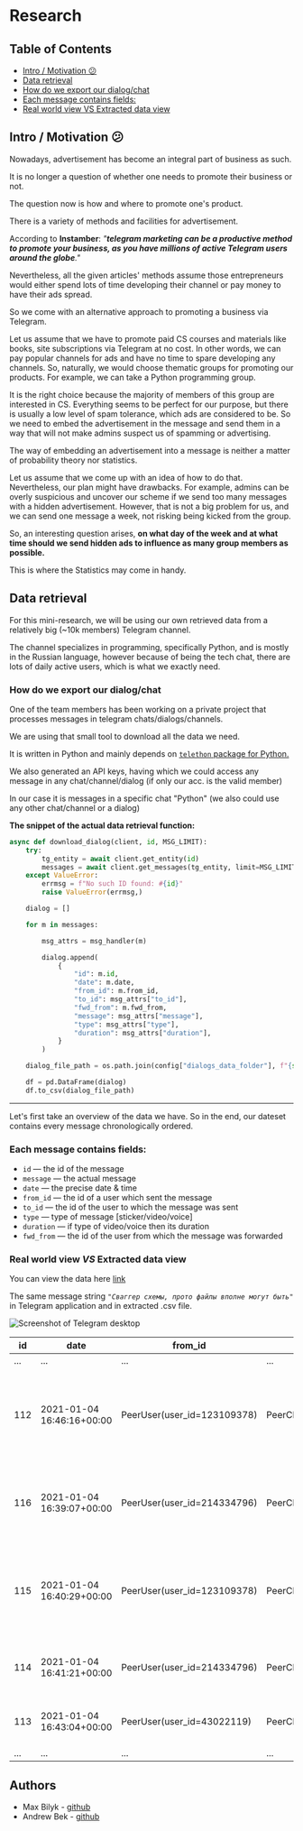 # Research

## Table of Contents
* [Intro / Motivation 😕](#intro--motivation-)
* [Data retrieval](#data-retrieval)
* [How do we export our dialog/chat](#how-do-we-export-our-dialogchat)
* [Each message contains fields:](#each-message-contains-fields)
* [Real world view VS Extracted data view](#real-world-view-vs-extracted-data-view)

## Intro / Motivation 😕

Nowadays, advertisement has become an integral part of business as such.

It is no longer a question of whether one needs to promote their business or not.

The question now is how and where to promote one's product.

There is a variety of methods and facilities for advertisement.

According to **Instamber**: *"**telegram marketing can be a productive method to promote your business, as you have millions of active Telegram users around the globe**."*

Nevertheless, all the given articles' methods assume those entrepreneurs would either spend lots of time developing their channel or pay money to have their ads spread.

So we come with an alternative approach to promoting a business via Telegram.

Let us assume that we have to promote paid CS courses and materials like books, site subscriptions via Telegram at no cost. In other words, we can pay popular channels for ads and have no time to spare developing any channels. So, naturally, we would choose thematic groups for promoting our products. For example, we can take a Python programming group.

It is the right choice because the majority of members of this group are interested in CS. Everything seems to be perfect for our purpose, but there is usually a low level of spam tolerance, which ads are considered to be. So we need to embed the advertisement in the message and send them in a way that will not make admins suspect us of spamming or advertising.

The way of embedding an advertisement into a message is neither a matter of probability theory nor statistics.

Let us assume that we come up with an idea of how to do that. Nevertheless, our plan might have drawbacks. For example, admins can be overly suspicious and uncover our scheme if we send too many messages with a hidden advertisement. However, that is not a big problem for us, and we can send one message a week, not risking being kicked from the group.

So, an interesting question arises, **on what day of the week and at what time should we send hidden ads to influence as many group members as possible.**

This is where the Statistics may come in handy.


## Data retrieval

For this mini-research, we will be using our own retrieved data from a relatively big (~10k members) Telegram channel.

The channel specializes in programming, specifically Python, and is mostly in the Russian language, however because of being the tech chat, there are lots of daily active users, which is what we exactly need.

### How do we export our dialog/chat

One of the team members has been working on a private project that processes messages in telegram chats/dialogs/channels.

We are using that small tool to download all the data we need.

It is written in Python and mainly depends on [`telethon` package for Python.](https://pypi.org/project/Telethon/)

We also generated an API keys, having which we could access any message in any chat/channel/dialog (if only our acc. is the valid member)

In our case it is messages in a specific chat "Python" (we also could use any other chat/channel or a dialog)

**The snippet of the actual data retrieval function:**

```python
async def download_dialog(client, id, MSG_LIMIT):
    try:
        tg_entity = await client.get_entity(id)
        messages = await client.get_messages(tg_entity, limit=MSG_LIMIT)
    except ValueError:
        errmsg = f"No such ID found: #{id}"
        raise ValueError(errmsg,)

    dialog = []

    for m in messages:

        msg_attrs = msg_handler(m)

        dialog.append(
            {
                "id": m.id,
                "date": m.date,
                "from_id": m.from_id,
                "to_id": msg_attrs["to_id"],
                "fwd_from": m.fwd_from,
                "message": msg_attrs["message"],
                "type": msg_attrs["type"],
                "duration": msg_attrs["duration"],
            }
        )

    dialog_file_path = os.path.join(config["dialogs_data_folder"], f"{str(id)}.csv")

    df = pd.DataFrame(dialog)
    df.to_csv(dialog_file_path)
```

---

Let's first take an overview of the data we have. So in the end, our dateset contains every message chronologically ordered.

### Each message contains fields:

- `id` — the id of the message
- `message` — the actual message
- `date` — the precise date & time
- `from_id` — the id of a user which sent the message
- `to_id` — the id of the user to which the message was sent
- `type` — type of message [sticker/video/voice]
- `duration` — if type of video/voice then its duration
- `fwd_from` — the id of the user from which the message was forwarded

### Real world view *VS* Extracted data view

You can view the data here [link](https://www.dropbox.com/s/7rykwc27tq2v1ic/data.csv?dl=0)

The same message string *`"Сваггер схемы, прото файлы вполне могут быть"`* in Telegram application and in extracted .csv file.

![Screenshot of Telegram desktop](media/screenshot.png)

| id  | date                      | from_id                     | to_id                              | fwd_from                                                                                             | message | type | duration |
|-----|---------------------------|-----------------------------|------------------------------------|------------------------------------------------------------------------------------------------------|---------|------|----------|
| ... | ...                       | ...                         | ...                                | ...                                                                                                  | ...     | ...  | ...      |
| 112 | 2021-01-04 16:46:16+00:00 | PeerUser(user_id=123109378) | PeerChannel(channel_id=1007166727) | Спасибо. В таком случае немного раздражает в каждом сервисе писать сериализацию/десереализацию       | text    |      |          |
| 116 | 2021-01-04 16:39:07+00:00 | PeerUser(user_id=214334796) | PeerChannel(channel_id=1007166727) | А зачем общие дто, если бд разные, и языки могут быть разные? Общие .proto файлы или схемы разве что | text    |      |          |
| 115 | 2021-01-04 16:40:29+00:00 | PeerUser(user_id=123109378) | PeerChannel(channel_id=1007166727) | Ну возможно, если обобщить мой вопрос то: как описывают и следят за контрактами на уровне сервисов   | text    |      |          |
| 114 | 2021-01-04 16:41:21+00:00 | PeerUser(user_id=214334796) | PeerChannel(channel_id=1007166727) | Документацией, end to end тестами, общими схемами                                                    | text    |      |          |
| 113 | 2021-01-04 16:43:04+00:00 | PeerUser(user_id=43022119)  | PeerChannel(channel_id=1007166727) | Сваггер схемы, прото файлы вполне могут быть                                                         | text    |      |          |
| ... | ...                       | ...                         | ...                                | ...                                                                                                  | ...     | ...  | ...      |


## Authors

- Max Bilyk - [github](https://github.com/MaxBi2019)
- Andrew Bek - [github](https://github.com/ReyBroncas)
